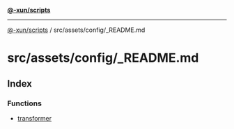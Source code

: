 [**@-xun/scripts**](../../../../README.md)

***

[@-xun/scripts](../../../../README.md) / src/assets/config/\_README.md

# src/assets/config/\_README.md

## Index

### Functions

- [transformer](functions/transformer.md)
